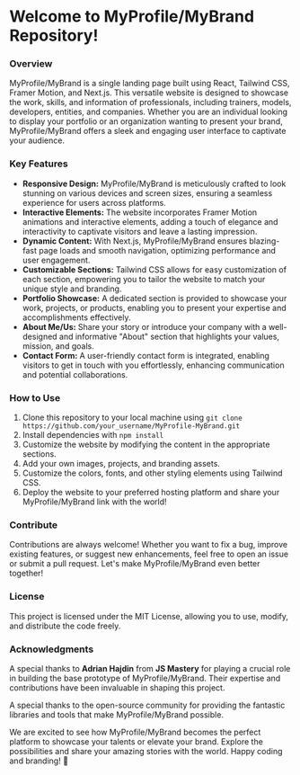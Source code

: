 # Welcome to MyProfile/MyBrand Repository!

### Overview

MyProfile/MyBrand is a single landing page built using React, Tailwind CSS, Framer Motion, and Next.js. This versatile website is designed to showcase the work, skills, and information of professionals, including trainers, models, developers, entities, and companies. Whether you are an individual looking to display your portfolio or an organization wanting to present your brand, MyProfile/MyBrand offers a sleek and engaging user interface to captivate your audience.

### Key Features

- **Responsive Design:** MyProfile/MyBrand is meticulously crafted to look stunning on various devices and screen sizes, ensuring a seamless experience for users across platforms.
- **Interactive Elements:** The website incorporates Framer Motion animations and interactive elements, adding a touch of elegance and interactivity to captivate visitors and leave a lasting impression.
- **Dynamic Content:** With Next.js, MyProfile/MyBrand ensures blazing-fast page loads and smooth navigation, optimizing performance and user engagement.
- **Customizable Sections:** Tailwind CSS allows for easy customization of each section, empowering you to tailor the website to match your unique style and branding.
- **Portfolio Showcase:** A dedicated section is provided to showcase your work, projects, or products, enabling you to present your expertise and accomplishments effectively.
- **About Me/Us:** Share your story or introduce your company with a well-designed and informative "About" section that highlights your values, mission, and goals.
- **Contact Form:** A user-friendly contact form is integrated, enabling visitors to get in touch with you effortlessly, enhancing communication and potential collaborations.

### How to Use

1. Clone this repository to your local machine using `git clone https://github.com/your_username/MyProfile-MyBrand.git`
2. Install dependencies with `npm install`
3. Customize the website by modifying the content in the appropriate sections.
4. Add your own images, projects, and branding assets.
5. Customize the colors, fonts, and other styling elements using Tailwind CSS.
6. Deploy the website to your preferred hosting platform and share your MyProfile/MyBrand link with the world!

### Contribute

Contributions are always welcome! Whether you want to fix a bug, improve existing features, or suggest new enhancements, feel free to open an issue or submit a pull request. Let's make MyProfile/MyBrand even better together!

### License

This project is licensed under the MIT License, allowing you to use, modify, and distribute the code freely.

### Acknowledgments

A special thanks to **Adrian Hajdin** from **JS Mastery** for playing a crucial role in building the base prototype of MyProfile/MyBrand. Their expertise and contributions have been invaluable in shaping this project.

A special thanks to the open-source community for providing the fantastic libraries and tools that make MyProfile/MyBrand possible.

We are excited to see how MyProfile/MyBrand becomes the perfect platform to showcase your talents or elevate your brand. Explore the possibilities and share your amazing stories with the world. Happy coding and branding! 🚀
